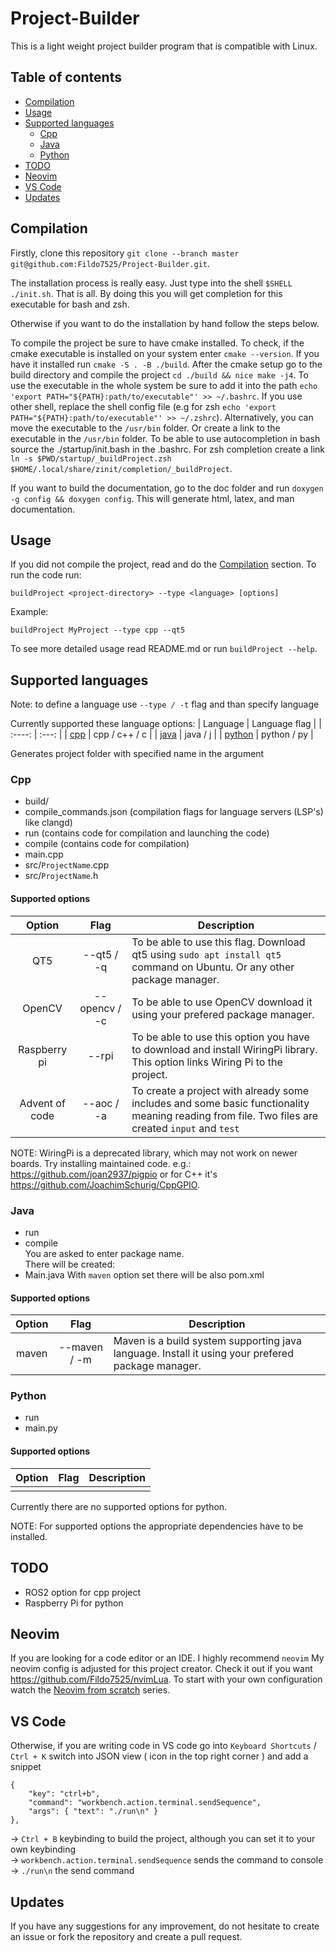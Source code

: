 # Project-Builder

This is a light weight project builder program that is compatible with Linux.

## Table of contents
 - [Compilation](#Compilation)
 - [Usage](#Usage)
 - [Supported languages](#supported-languages)
    - [Cpp](#Cpp)
    - [Java](#Java)
    - [Python](#Python)
 - [TODO](#TODO)
 - [Neovim](#Neovim)
 - [VS Code](#vs-code)
 - [Updates](#Updates)

## Compilation

Firstly, clone this repository ```git clone --branch master git@github.com:Fildo7525/Project-Builder.git```.

The installation process is really easy. Just type into the shell ```$SHELL ./init.sh```. That is all. By doing this you will get completion for this
executable for bash and zsh.<br />

Otherwise if you want to do the installation by hand follow the steps below.<br />

To compile the project be sure to have cmake installed. To check, if the cmake executable is installed on your system
enter ```cmake --version```. If you have it installed run ```cmake -S . -B ./build```. After the cmake setup
go to the build directory and compile the project ```cd ./build && nice make -j4```. To use the executable in the whole system be sure
to add it into the path ```echo 'export PATH="${PATH}:path/to/executable"' >> ~/.bashrc```. If you use other shell, replace the shell config file
(e.g for zsh ```echo 'export PATH="${PATH}:path/to/executable"' >> ~/.zshrc```). Alternatively, you can move the executable to the ```/usr/bin``` folder.
Or create a link to the executable in the ```/usr/bin``` folder. To be able to use autocompletion in bash source the ./startup/init.bash in the .bashrc. For zsh completion create a link ```ln -s $PWD/startup/_buildProject.zsh $HOME/.local/share/zinit/completion/_buildProject```.

If you want to build the documentation, go to the doc folder and run ```doxygen -g config && doxygen config```. This will generate html, latex, and man documentation.

## Usage

If you did not compile the project, read and do the [Compilation](#compilation) section.
To run the code run:

    buildProject <project-directory> --type <language> [options]

Example:

    buildProject MyProject --type cpp --qt5

To see more detailed usage read README.md or run `buildProject --help`.

## Supported languages

Note: to define a language use `--type / -t` flag and than specify language

Currently supported these language options:
 | Language | Language flag |
 |  :----:  |     :---:     |
 | [cpp](#Cpp)      | cpp / c++ / c |
 | [java](#Java)     | java / j      |
 | [python](#Python)     | python / py     |

Generates project folder with specified name in the argument

### Cpp

  - build/
  - compile_commands.json (compilation flags for language servers (LSP's) like clangd)
  - run (contains code for compilation and launching the code)
  - compile (contains code for compilation)
  - main.cpp
  - src/`ProjectName`.cpp
  - src/`ProjectName`.h

#### Supported options

 | Option |      Flag     | Description |
 | :----: |    :----:     |-------------|
 | QT5    | --qt5 / -q    | To be able to use this flag. Download qt5 using ```sudo apt install qt5``` command on Ubuntu. Or any other package manager. |
 | OpenCV | --opencv / -c | To be able to use OpenCV download it using your prefered package manager. |
 | Raspberry pi | --rpi   | To be able to use this option you have to download and install WiringPi library. This option links Wiring Pi to the project. |
 | Advent of code | --aoc / -a| To create a project with already some includes and some basic functionality meaning reading from file. Two files are created ```input``` and ```test``` |

 NOTE: WiringPi is a deprecated library, which may not work on newer boards. Try installing maintained code. e.g.: https://github.com/joan2937/pigpio or for C++ it's https://github.com/JoachimSchurig/CppGPIO.

### Java

  - run
  - compile <br />
You are asked to enter package name.<br />
There will be created:
 - Main.java
With `maven` option set there will be also pom.xml

#### Supported options

 | Option |      Flag     | Description |
 | :----: |    :----:     |-------------|
 | maven  |  --maven / -m | Maven is a build system supporting java language. Install it using your prefered package manager. |

### Python

 - run
 - main.py

#### Supported options

 | Option |      Flag     | Description |
 | :----: |    :----:     |-------------|
 |        |               |             |

  Currently there are no supported options for python.

NOTE: For supported options the appropriate dependencies have to be installed.

## TODO
- ROS2 option for cpp project
- Raspberry Pi for python

## Neovim

If you are looking for a code editor or an IDE. I highly recommend ```neovim```
My neovim config is adjusted for this project creator. Check it out if you want
https://github.com/Fildo7525/nvimLua. To start with your own configuration watch
the [Neovim from scratch](https://www.youtube.com/watch?v=ctH-a-1eUME&list=PLhoH5vyxr6Qq41NFL4GvhFp-WLd5xzIzZ) series.

## VS Code

Otherwise, if you are writing code in VS code go into ```Keyboard Shortcuts``` / ``` Ctrl + K ```
switch into JSON view ( icon in the top right corner ) and add a snippet

    {
        "key": "ctrl+b",
        "command": "workbench.action.terminal.sendSequence",
        "args": { "text": "./run\n" }
    },

-> ```Ctrl + B``` keybinding to build the project, although you can set it to your own keybinding<br />
-> ``` workbench.action.terminal.sendSequence ``` sends the command to console<br />
-> ``` ./run\n ``` the send command<br />

## Updates

If you have any suggestions for any improvement, do not hesitate to create an issue or fork the repository and create a pull request.

